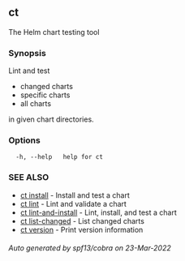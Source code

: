 ## ct

The Helm chart testing tool

### Synopsis

Lint and test

* changed charts
* specific charts
* all charts

in given chart directories.

### Options

```
  -h, --help   help for ct
```

### SEE ALSO

* [ct install](ct_install.md)	 - Install and test a chart
* [ct lint](ct_lint.md)	 - Lint and validate a chart
* [ct lint-and-install](ct_lint-and-install.md)	 - Lint, install, and test a chart
* [ct list-changed](ct_list-changed.md)	 - List changed charts
* [ct version](ct_version.md)	 - Print version information

###### Auto generated by spf13/cobra on 23-Mar-2022
